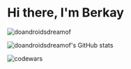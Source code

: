 <h1>Hi there, I'm Berkay</h1>


<p align="left">
</p>

<p><img align="center" src="https://github-readme-stats.vercel.app/api/top-langs?username=doandroidsdreamof&show_icons=true&locale=en&layout=compact" alt="doandroidsdreamof" /></p>


![doandroidsdreamof's GitHub stats](https://github-readme-stats.vercel.app/api?username=doandroidsdreamof&theme=darkshow_icons=true&theme=radical)

<p><img align="center" src="https://www.codewars.com/users/doandroidsdreamof/badges/large" alt="codewars" /></p>



